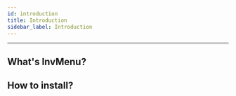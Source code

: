 ```yaml
---
id: introduction
title: Introduction
sidebar_label: Introduction
---
```

___
## What's InvMenu?

## How to install?  
